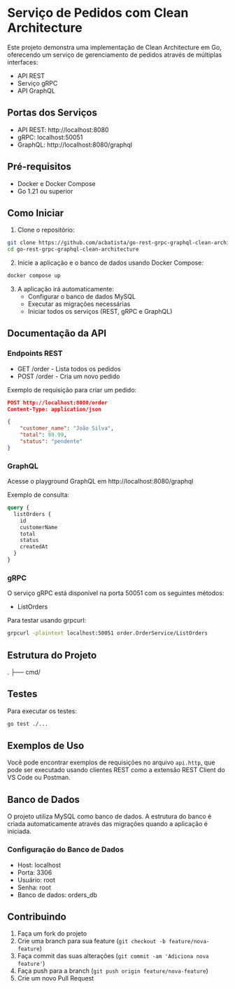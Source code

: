 # Serviço de Pedidos com Clean Architecture

Este projeto demonstra uma implementação de Clean Architecture em Go, oferecendo um serviço de gerenciamento de pedidos através de múltiplas interfaces:

- API REST
- Serviço gRPC
- API GraphQL

## Portas dos Serviços

- API REST: http://localhost:8080
- gRPC: localhost:50051
- GraphQL: http://localhost:8080/graphql

## Pré-requisitos

- Docker e Docker Compose
- Go 1.21 ou superior

## Como Iniciar

1. Clone o repositório:

```bash
git clone https://github.com/acbatista/go-rest-grpc-graphql-clean-architecture
cd go-rest-grpc-graphql-clean-architecture
```

2. Inicie a aplicação e o banco de dados usando Docker Compose:

```bash
docker compose up
```

3. A aplicação irá automaticamente:
   - Configurar o banco de dados MySQL
   - Executar as migrações necessárias
   - Iniciar todos os serviços (REST, gRPC e GraphQL)

## Documentação da API

### Endpoints REST

- GET /order - Lista todos os pedidos
- POST /order - Cria um novo pedido

Exemplo de requisição para criar um pedido:

```json
POST http://localhost:8080/order
Content-Type: application/json

{
    "customer_name": "João Silva",
    "total": 99.99,
    "status": "pendente"
}
```

### GraphQL

Acesse o playground GraphQL em http://localhost:8080/graphql

Exemplo de consulta:

```graphql
query {
  listOrders {
    id
    customerName
    total
    status
    createdAt
  }
}
```

### gRPC

O serviço gRPC está disponível na porta 50051 com os seguintes métodos:

- ListOrders

Para testar usando grpcurl:

```bash
grpcurl -plaintext localhost:50051 order.OrderService/ListOrders
```

## Estrutura do Projeto

.
├── cmd/ 

## Testes

Para executar os testes:

```bash
go test ./...
```

## Exemplos de Uso

Você pode encontrar exemplos de requisições no arquivo `api.http`, que pode ser executado usando clientes REST como a extensão REST Client do VS Code ou Postman.

## Banco de Dados

O projeto utiliza MySQL como banco de dados. A estrutura do banco é criada automaticamente através das migrações quando a aplicação é iniciada.

### Configuração do Banco de Dados

- Host: localhost
- Porta: 3306
- Usuário: root
- Senha: root
- Banco de dados: orders_db

## Contribuindo

1. Faça um fork do projeto
2. Crie uma branch para sua feature (`git checkout -b feature/nova-feature`)
3. Faça commit das suas alterações (`git commit -am 'Adiciona nova feature'`)
4. Faça push para a branch (`git push origin feature/nova-feature`)
5. Crie um novo Pull Request 